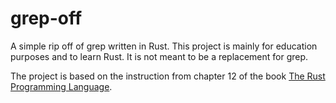 # grep-off

A simple rip off of grep written in Rust. This project is mainly for education purposes and to learn Rust. It is not meant to be a replacement for grep.

The project is based on the instruction from chapter 12 of the book [The Rust Programming Language](https://doc.rust-lang.org/book/ch12-00-an-io-project.html).
